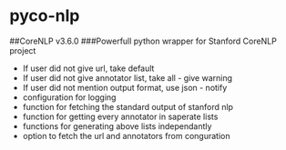 # pyco-nlp
##CoreNLP v3.6.0
###Powerfull python wrapper for Stanford CoreNLP project
- If user did not give url, take default
- If user did not give annotator list, take all - give warning
- If user did not mention output format, use json - notify
- configuration for logging
- function for fetching the standard output of stanford nlp
- function for getting every annotator in saperate lists
- functions for generating above lists independantly
- option to fetch the url and annotators from conguration